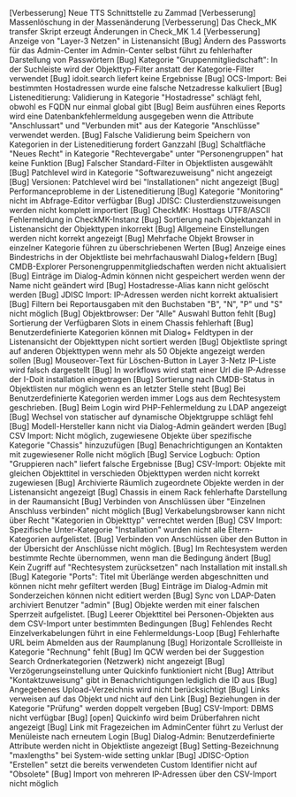 [Verbesserung] Neue TTS Schnittstelle zu Zammad
[Verbesserung] Massenlöschung in der Massenänderung
[Verbesserung] Das Check_MK transfer Skript erzeugt Änderungen in Check_MK 1.4
[Verbesserung] Anzeige von "Layer-3 Netzen" in Listenansicht
[Bug] Ändern des Passworts für das Admin-Center im Admin-Center selbst führt zu fehlerhafter Darstellung von Passwörtern
[Bug] Kategorie "Gruppenmitgliedschaft": In der Suchleiste wird der Objekttyp-Filter anstatt der Kategorie-Filter verwendet
[Bug] idoit.search liefert keine Ergebnisse
[Bug] OCS-Import: Bei bestimmten Hostadressen wurde eine falsche Netzadresse kalkuliert
[Bug] Listeneditierung: Validierung in Kategorie "Hostadresse" schlägt fehl, obwohl es FQDN nur einmal global gibt
[Bug] Beim ausführen eines Reports wird eine Datenbankfehlermeldung ausgegeben wenn die Attribute "Anschlussart" und "Verbunden mit" aus der Kategorie "Anschlüsse" verwendet werden.
[Bug] Falsche Validierung beim Speichern von Kategorien in der Listeneditierung fordert Ganzzahl
[Bug] Schaltfläche "Neues Recht" in Kategorie "Rechtevergabe" unter "Personengruppen" hat keine Funktion
[Bug] Falscher Standard-Filter in Objektlisten ausgewählt
[Bug] Patchlevel wird in Kategorie "Softwarezuweisung" nicht angezeigt
[Bug] Versionen: Patchlevel wird bei "Installationen" nicht angezeigt
[Bug] Performanceprobleme in der Listeneditierung
[Bug] Kategorie "Monitoring" nicht im Abfrage-Editor verfügbar
[Bug] JDISC: Clusterdienstzuweisungen werden nicht komplett importiert
[Bug] CheckMK: Hosttags UTF8/ASCII Fehlermeldung in CheckMK-Instanz
[Bug] Sortierung nach Objektanzahl in Listenansicht der Objekttypen inkorrekt
[Bug] Allgemeine Einstellungen werden nicht korrekt angezeigt
[Bug] Mehrfache Objekt Browser in einzelner Kategorie führen zu überschriebenen Werten
[Bug] Anzeige eines Bindestrichs in der Objektliste bei mehrfachauswahl Dialog+feldern
[Bug] CMDB-Explorer Personengruppenmitgliedschaften werden nicht aktualisiert
[Bug] Einträge im Dialog-Admin können nicht gespeichert werden wenn der Name nicht geändert wird
[Bug] Hostadresse-Alias kann nicht gelöscht werden
[Bug] JDISC Import: IP-Adressen werden nicht korrekt aktualisiert
[Bug] Filtern bei Reportausgaben mit den Buchstaben "B", "N", "P" und "S" nicht möglich
[Bug] Objektbrowser: Der "Alle" Auswahl Button fehlt
[Bug] Sortierung der Verfügbaren Slots in einem Chassis fehlerhaft
[Bug] Benutzerdefinierte Kategorien können mit Dialog+ Feldtypen in der Listenansicht der Objekttypen nicht sortiert werden
[Bug] Objektliste springt auf anderen Objekttypen wenn mehr als 50 Objekte angezeigt werden sollen
[Bug] Mouseover-Text für Löschen-Button in Layer 3-Netz IP-Liste wird falsch dargestellt
[Bug] In workflows wird statt einer Url die IP-Adresse der I-Doit installation eingetragen
[Bug] Sortierung nach CMDB-Status in Objektlisten nur möglich wenn es an letzter Stelle steht
[Bug] Bei Benutzerdefinierte Kategorien werden immer Logs aus dem Rechtesystem geschrieben.
[Bug] Beim Login wird PHP-Fehlermeldung zu LDAP angezeigt
[Bug] Wechsel von statischer auf dynamische Objektgruppe schlägt fehl
[Bug] Modell-Hersteller kann nicht via Dialog-Admin geändert werden
[Bug] CSV Import: Nicht möglich, zugewiesene Objekte über spezifische Kategorie "Chassis" hinzuzufügen
[Bug] Benachrichtigungen an Kontakten mit zugewiesener Rolle nicht möglich
[Bug] Service Logbuch: Option "Gruppieren nach" liefert falsche Ergebnisse
[Bug] CSV-Import: Objekte mit gleichen Objekttitel in verschieden Objekttypen werden nicht korrekt zugewiesen
[Bug] Archivierte Räumlich zugeordnete Objekte werden in der Listenansicht angezeigt
[Bug] Chassis in einem Rack fehlerhafte Darstellung in der Raumansicht
[Bug] Verbinden von Anschlüssen über "Einzelnen Anschluss verbinden" nicht möglich
[Bug] Verkabelungsbrowser kann nicht über Recht "Kategorien in Objekttyp" verrechtet werden
[Bug] CSV Import: Spezifische Unter-Kategorie "Installation" wurden nicht alle Eltern-Kategorien aufgelistet.
[Bug] Verbinden von Anschlüssen über den Button in der Übersicht der Anschlüsse nicht möglich.
[Bug] Im Rechtesystem werden bestimmte Rechte übernommen, wenn man die Bedingung ändert
[Bug] Kein Zugriff auf "Rechtesystem zurücksetzen" nach Installation mit install.sh
[Bug] Kategorie "Ports": Titel mit Überlänge werden abgeschnitten und können nicht mehr gefiltert werden
[Bug] Einträge im Dialog-Admin mit Sonderzeichen können nicht editiert werden
[Bug] Sync von LDAP-Daten archiviert Benutzer "admin"
[Bug] Objekte werden mit einer falschen Sperrzeit aufgelistet.
[Bug] Leerer Objekttitel bei Personen-Objekten aus dem CSV-Import unter bestimmten Bedingungen
[Bug] Fehlendes Recht Einzelverkabelungen führt in eine Fehlermeldungs-Loop
[Bug] Fehlerhafte URL beim Abmelden aus der Raumplanung
[Bug] Horizontale Scrollleiste in Kategorie "Rechnung" fehlt
[Bug] Im QCW werden bei der Suggestion Search Ordnerkategorien (Netzwerk) nicht angezeigt
[Bug] Verzögerungseinstellung unter Quickinfo funktioniert nicht
[Bug] Attribut "Kontaktzuweisung" gibt in Benachrichtigungen lediglich die ID aus
[Bug] Angegebenes Upload-Verzeichnis wird nicht berücksichtigt
[Bug] Links verweisen auf das Objekt und nicht auf den Link
[Bug] Beziehungen in der Kategorie "Prüfung" werden doppelt vergeben
[Bug] CSV-Import: DBMS nicht verfügbar
[Bug] [open] Quickinfo wird beim Drüberfahren nicht angezeigt
[Bug] Link mit Fragezeichen im AdminCenter führt zu Verlust der Menüleiste nach erneutem Login
[Bug] Dialog-Admin: Benutzerdefinierte Attribute werden nicht in Objektliste angezeigt
[Bug] Setting-Bezeichnung "maxlengths" bei System-wide setting unklar
[Bug] JDISC-Option "Erstellen" setzt die bereits verwendeten Custom Identifier nicht auf "Obsolete"
[Bug] Import von mehreren IP-Adressen über den CSV-Import nicht möglich